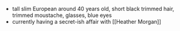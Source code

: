 - tall slim European around 40 years old, short black trimmed hair, trimmed moustache, glasses, blue eyes
- currently having a secret-ish affair with [[Heather Morgan]]